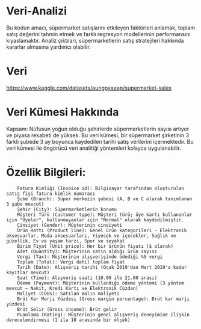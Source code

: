 # Veri-Analizi
Bu kodun amacı, süpermarket satışlarını etkileyen faktörleri anlamak, toplam satış değerini tahmin etmek ve farklı regresyon modellerinin performansını kıyaslamaktır. 
Analiz çıktıları, süpermarketlerin satış stratejileri hakkında kararlar almasına yardımcı olabilir.

# Veri
https://www.kaggle.com/datasets/aungpyaeap/supermarket-sales

# Veri Kümesi Hakkında
Kapsam:
Nüfusun yoğun olduğu şehirlerde süpermarketlerin sayısı artıyor ve piyasa rekabeti de yüksek. Bu veri kümesi, bir süpermarket şirketinin 3 farklı şubede 3 ay boyunca kaydedilen tarihi satış verilerini içermektedir. 
Bu veri kümesi ile öngörücü veri analitiği yöntemleri kolayca uygulanabilir.

# Özellik Bilgileri:
        Fatura Kimliği (Invoice id): Bilgisayar tarafından oluşturulan satış fişi fatura kimlik numarası
        Şube (Branch): Süper merkezin şubesi (A, B ve C olarak tanımlanan 3 şube mevcut)
        Şehir (City): Süpermarketlerin konumu
        Müşteri Türü (Customer type): Müşteri türü; üye kartı kullananlar için "Üyeler", kullanmayanlar için "Normal" olarak kaydedilmiştir.
        Cinsiyet (Gender): Müşterinin cinsiyeti
        Ürün Hattı (Product line): Genel ürün kategorileri - Elektronik aksesuarlar, Moda aksesuarları, Yiyecek ve içecekler, Sağlık ve güzellik, Ev ve yaşam tarzı, Spor ve seyahat
        Birim Fiyat (Unit price): Her bir ürünün fiyatı ($ olarak)
        Adet (Quantity): Müşterinin satın aldığı ürün sayısı
        Vergi (Tax): Müşterinin alışverişinde ödediği %5 vergi
        Toplam (Total): Vergi dahil toplam fiyat
        Tarih (Date): Alışveriş tarihi (Ocak 2019'dan Mart 2019'a kadar kayıtlar mevcut)
        Saat (Time): Alışveriş saati (10.00 ile 21.00 arası)
        Ödeme (Payment): Müşterinin kullandığı ödeme yöntemi (3 yöntem mevcut – Nakit, Kredi Kartı ve Elektronik Cüzdan)
        Maliyet (COGS): Satılan malın maliyeti
        Brüt Kar Marjı Yüzdesi (Gross margin percentage): Brüt kar marjı yüzdesi
        Brüt Gelir (Gross income): Brüt gelir
        Puanlama (Rating): Müşterinin genel alışveriş deneyimine ilişkin derecelendirmesi (1 ila 10 arasında bir ölçek)



